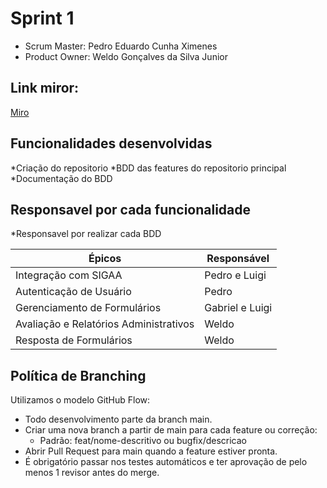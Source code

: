 # Sprint 1

* Scrum Master: Pedro Eduardo Cunha Ximenes
* Product Owner: Weldo Gonçalves da Silva Junior

## Link miror:
[Miro](https://miro.com/app/board/uXjVImPxg6w=/?share_link_id=712603793747)

## Funcionalidades desenvolvidas

  *Criação do repositorio
  *BDD das features do repositorio principal
  *Documentação do BDD

## Responsavel por cada funcionalidade

  *Responsavel por realizar cada BDD

| Épicos                                           | Responsável     |
|--------------------------------------------------|-----------------|
| Integração com SIGAA                             | Pedro e Luigi   |
| Autenticação de Usuário                          | Pedro           |
| Gerenciamento de Formulários                     | Gabriel e Luigi |
| Avaliação e Relatórios Administrativos           | Weldo           |
| Resposta de Formulários                          | Weldo           |


## Política de Branching

Utilizamos o modelo GitHub Flow:

  * Todo desenvolvimento parte da branch main.
  * Criar uma nova branch a partir de main para cada feature ou correção:
     * Padrão: feat/nome-descritivo ou bugfix/descricao
  * Abrir Pull Request para main quando a feature estiver pronta.
  * É obrigatório passar nos testes automáticos e ter aprovação de pelo menos 1 revisor antes do merge.